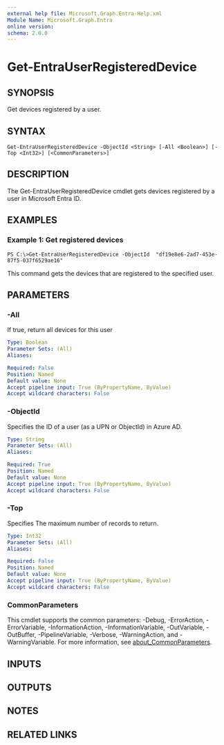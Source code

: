 ```yaml
---
external help file: Microsoft.Graph.Entra-Help.xml
Module Name: Microsoft.Graph.Entra
online version:
schema: 2.0.0
---
```


# Get-EntraUserRegisteredDevice

## SYNOPSIS
Get devices registered by a user.

## SYNTAX

```
Get-EntraUserRegisteredDevice -ObjectId <String> [-All <Boolean>] [-Top <Int32>] [<CommonParameters>]
```

## DESCRIPTION
The Get-EntraUserRegisteredDevice cmdlet gets devices registered by a user in Microsoft Entra ID.

## EXAMPLES

### Example 1: Get registered devices
```
PS C:\>Get-EntraUserRegisteredDevice -ObjectId  "df19e8e6-2ad7-453e-87f5-037f6529ae16"
```

This command gets the devices that are registered to the specified user.

## PARAMETERS

### -All
If true, return all devices for this user

```yaml
Type: Boolean
Parameter Sets: (All)
Aliases:

Required: False
Position: Named
Default value: None
Accept pipeline input: True (ByPropertyName, ByValue)
Accept wildcard characters: False
```

### -ObjectId
Specifies the ID of a user (as a UPN or ObjectId) in Azure AD.

```yaml
Type: String
Parameter Sets: (All)
Aliases:

Required: True
Position: Named
Default value: None
Accept pipeline input: True (ByPropertyName, ByValue)
Accept wildcard characters: False
```

### -Top
Specifies The maximum number of records to return.

```yaml
Type: Int32
Parameter Sets: (All)
Aliases:

Required: False
Position: Named
Default value: None
Accept pipeline input: True (ByPropertyName, ByValue)
Accept wildcard characters: False
```

### CommonParameters
This cmdlet supports the common parameters: -Debug, -ErrorAction, -ErrorVariable, -InformationAction, -InformationVariable, -OutVariable, -OutBuffer, -PipelineVariable, -Verbose, -WarningAction, and -WarningVariable. For more information, see [about_CommonParameters](https://go.microsoft.com/fwlink/?LinkID=113216).

## INPUTS

## OUTPUTS

## NOTES

## RELATED LINKS
